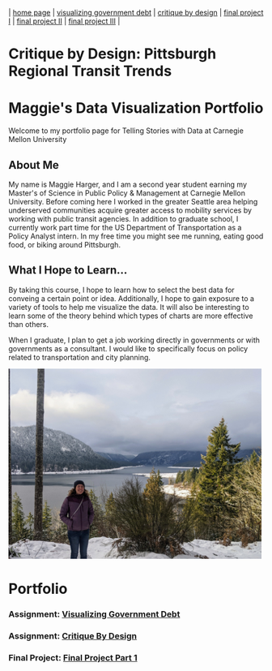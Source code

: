 | [home page](https://maggie0811.github.io/maggie_repository-/) | [visualizing government debt](visualizing_debt) | [critique by design](critique_by_design) | [final project I](final_project_1) | [final project II]() | [final project III]() |

# Critique by Design: Pittsburgh Regional Transit Trends

# Maggie's Data Visualization Portfolio

Welcome to my portfolio page for Telling Stories with Data at Carnegie Mellon University

## About Me
My name is Maggie Harger, and I am a second year student earning my Master's of Science in Public Policy & Management at Carnegie Mellon University. Before coming here I worked in the greater Seattle area helping underserved communities acquire greater access to mobility services by working with public transit agencies. In addition to graduate school, I currently work part time for the US Department of Transportation as a Policy Analyst intern. In my free time you might see me running, eating good food, or biking around Pittsburgh.


## What I Hope to Learn...
By taking this course, I hope to learn how to select the best data for conveing a certain point or idea. Additionally, I hope to gain exposure to a variety of tools to help me visualize the data. It will also be interesting to learn some of the theory behind which types of charts are more effective than others.

When I graduate, I plan to get a job working directly in governments or with governments as a consultant. I would like to specifically focus on policy related to transportation and city planning. 

<img src="https://raw.githubusercontent.com/maggie0811/maggie_repository-/main/PXL_20221221_224006532.jpg" alt="Image_Me" width="500"/>


# Portfolio

### Assignment: [Visualizing Government Debt](visualizing_debt)

### Assignment: [Critique By Design](critique_by_design)

### Final Project: [Final Project Part 1](final_project_1)

